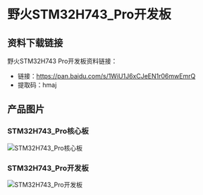 # 野火STM32H743_Pro开发板

## 资料下载链接
野火STM32H743 Pro开发板资料链接：
* 链接：https://pan.baidu.com/s/1WiU1J6xCJeEN1r06mwEmrQ 
* 提取码：hmaj 


## 产品图片

### STM32H743_Pro核心板
![STM32H743_Pro核心板](https://raw.githubusercontent.com/wiki/Embdefire/products/images/STM32系列产品/STM32H743_Pro开发板/STM32H743_Pro核心板.jpg)

### STM32H743_Pro开发板
![STM32H743_Pro开发板](https://raw.githubusercontent.com/wiki/Embdefire/products/images/STM32系列产品/STM32H743_Pro开发板/STM32H743_Pro开发板.jpg)